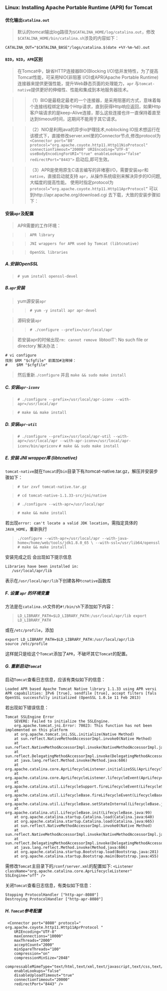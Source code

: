 ### Linux: Installing Apache Portable Runtime (APR) for Tomcat

#### 优化输出`catalina.out`

>默认的tomcat输出log路径为`$CATALINA_HOME/log/catalina.out`，修改`$CATALINA_HOME/bin/catalina.sh`涉及的内容如下：

```
CATALINA_OUT="$CATALINA_BASE"/logs/catalina.$(date +%Y-%m-%d).out

```

#### `BIO`，`NIO`，`APR`区别

>在Tomcat中，缺省HTTP连接器BIO(Blocking I/O)低并发特性，为了提高Tomcat性能，可采用NIO(非阻塞 I/O)或APR(Apache Portable Runtime)连接器来提供更强性能，提升Web静态页面的处理能力，`apr` 与`tomcat-native`提供更好的伸缩性、性能和集成到本地服务器技术。

>>（1）BIO是最稳定最老的一个连接器，是采用阻塞的方式，意味着每个连接线程绑定到每个Http请求，直到获得Http响应返回，如果Http客户端请求的是keep-Alive连接，那么这些连接也许一直保持着直至达到timeout时间，这期间不能用于其它请求。

>>（2）NIO是利用java的异步io护理技术,noblocking IO技术想运行在该模式下，直接修改server.xml里的Connector节点,修改protocol为
`<Connector port="80″
protocol="org.apache.coyote.http11.Http11NioProtocol"
connectionTimeout="20000"
URIEncoding=”UTF-8″
useBodyEncodingForURI="true"
enableLookups="false"
redirectPort="8443">` 启动后,即可生效。

>>（3）APR是使用原生C语言编写的非堵塞I/O，需要安装`apr`和`native`，直接启动就支持 `apr`，从操作系统级别来解决异步的IO问题,大幅度的提高性能。 使用时指定protocol为 `protocol=“org.apache.coyote.http11.Http11AprProtocol”` 可以到http://apr.apache.org/download.cgi 去下载，大致的安装步骤如下：

#### 安装`apr`及配置

>APR需要的工作环境：

>>`APR library`

>>`JNI wrappers for APR used by Tomcat (libtcnative)`

>>`OpenSSL libraries`

##### A.安装OpenSSL

>`# yum install openssl-devel`

##### B.`apr`安装

>yum源安装`apr`

>>`# yum -y install apr apr-devel`

>源码安装`apr`

>>`# ./configure --prefix=/usr/local/apr`

>若安装apr的时候出现`rm: cannot remove `libtoolT': No such file or directory`解决办法：

```
# vi configure
找到 $RM "$cfgfile" 前面加#注释掉：
#    $RM "$cfgfile"

```

> 然后重新`./configure` 并且 `make && sudo make install`

##### C. 安装`apr-iconv`

>`# ./configure --prefix=/usr/local/apr-iconv --with-apr=/usr/local/apr`

>`# make && make install`

##### D. 安装`apr-util`

>`# ./configure --prefix=/usr/local/apr-util --with-apr=/usr/local/apr --with-apr-iconv=/usr/local/apr-iconv/bin/apriconv`
>`# make && sudo make install`

##### E. 安装 JNI wrapper库 (libtcnative)

`tomcat-native`就在`Tomcat`的`bin`目录下有/tomcat-native.tar.gz，解压并安装步骤如下：
>`# tar zxvf tomcat-native.tar.gz`

>`# cd tomcat-native-1.1.33-src/jni/native`

>`# ./configure --with-apr=/usr/local/apr`

>`# make && make install`

若出现`error: can't locate a valid JDK location`，需指定具体的`JAVA_HOME`，重新执行

>`./configure --with-apr=/usr/local/apr --with-java-home=/home/web/tools/jdk1.8.0_65 \
  --with-ssl=/usr/lib64/openssl`
>`# make && make install`

安装完成之后 会出现如下提示信息

```
Libraries have been installed in:
   /usr/local/apr/lib
```
表示在`/usr/local/apr/lib`下创建各种`tcnative`函数库

##### F. 设置 `apr` 的环境变量

方法是在`catalina.sh`文件的`#!/bin/sh`下添加如下内容：

> `LD_LIBRARY_PATH=$LD_LIBRARY_PATH:/usr/local/apr/lib export LD_LIBRARY_PATH`

或在`/etc/profile`，添加

```
export LD_LIBRARY_PATH=$LD_LIBRARY_PATH:/usr/local/apr/lib
source /etc/profile
```
这样就只是给这个`Tomcat`添加了`APR`，不破坏其它`Tomcat`的配置。

##### G. 重新启动`Tomcat`

启动`Tomcat`查看日志信息，应该有类似如下的信息：

```
Loaded APR based Apache Tomcat Native library 1.1.33 using APR versi
APR capabilities: IPv6 [true], sendfile [true], accept filters [fals
OpenSSL successfully initialized (OpenSSL 1.0.1e 11 Feb 2013)
```

若出现如下错误信息：

```
Tomcat SSLEngine Error
	SEVERE: Failed to initialize the SSLEngine.
	org.apache.tomcat.jni.Error: 70023: This function has not been implemented on this platform
    at org.apache.tomcat.jni.SSL.initialize(Native Method)
    at sun.reflect.NativeMethodAccessorImpl.invoke0(Native Method)
    at sun.reflect.NativeMethodAccessorImpl.invoke(NativeMethodAccessorImpl.java:57)
    at sun.reflect.DelegatingMethodAccessorImpl.invoke(DelegatingMethodAccessorImpl.java:43)
    at java.lang.reflect.Method.invoke(Method.java:606)
    at org.apache.catalina.core.AprLifecycleListener.initializeSSL(AprLifecycleListener.java:259)
    at org.apache.catalina.core.AprLifecycleListener.lifecycleEvent(AprLifecycleListener.java:110)
    at org.apache.catalina.util.LifecycleSupport.fireLifecycleEvent(LifecycleSupport.java:119)
    at org.apache.catalina.util.LifecycleBase.fireLifecycleEvent(LifecycleBase.java:90)
    at org.apache.catalina.util.LifecycleBase.setStateInternal(LifecycleBase.java:402)
    at org.apache.catalina.util.LifecycleBase.init(LifecycleBase.java:99)
    at org.apache.catalina.startup.Catalina.load(Catalina.java:640)
    at org.apache.catalina.startup.Catalina.load(Catalina.java:665)
    at sun.reflect.NativeMethodAccessorImpl.invoke0(Native Method)
    at sun.reflect.NativeMethodAccessorImpl.invoke(NativeMethodAccessorImpl.java:57)
    at sun.reflect.DelegatingMethodAccessorImpl.invoke(DelegatingMethodAccessorImpl.java:43)
    at java.lang.reflect.Method.invoke(Method.java:606)
    at org.apache.catalina.startup.Bootstrap.load(Bootstrap.java:281)
    at org.apache.catalina.startup.Bootstrap.main(Bootstrap.java:455)
```
需修改`Tomcat`主目录下的`/conf/server.xml`的配置如下:
`<Listener className="org.apache.catalina.core.AprLifecycleListener" SSLEngine="off" />`

关闭`Tomcat`查看日志信息，有类似如下信息：

```
Stopping ProtocolHandler ["http-apr-8080"]
Destroying ProtocolHandler ["http-apr-8080"]
```

##### H. `Tomcat`参考配置
```
 <Connector port="8080" protocol=" org.apache.coyote.http11.Http11AprProtocol "
	URIEncoding="UTF-8"
	maxConnections="10000"
	maxThreads="2000"
	acceptCount="2000"
	minSpareThreads="100"
	compression="on"
	compressionMinSize="2048"
	compressableMimeType="text/html,text/xml,text/javascript,text/css,text/plain"
	enableLookups="false"
	disableUploadTimeout="true"
	connectionTimeout="20000"
	redirectPort="8443" />
```
